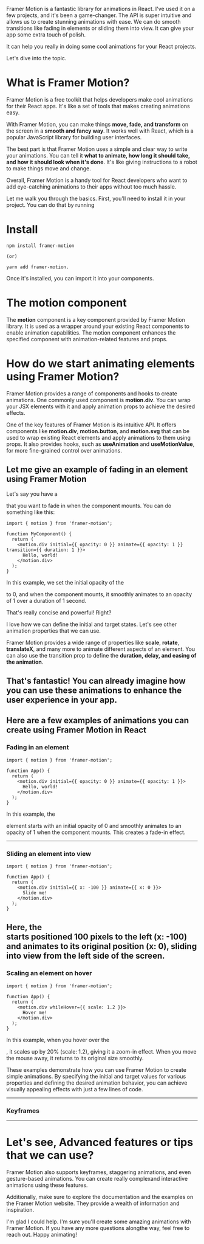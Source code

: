 Framer Motion is a fantastic library for animations in React. I've used it on a few projects, and it's been a game-changer. The API is super intuitive and allows us to create stunning animations with ease. We can do smooth transitions like fading in elements or sliding them into view. It can give your app some extra touch of polish.

It can help you really in doing some cool animations for your React projects.

Let's dive into the topic.

# What is Framer Motion?
Framer Motion is a free toolkit that helps developers make cool animations for their React apps. It's like a set of tools that makes creating animations easy.

With Framer Motion, you can make things <b>move, fade, and transform</b> on the screen in a <b>smooth and fancy way</b>. It works well with React, which is a popular JavaScript library for building user interfaces.

The best part is that Framer Motion uses a simple and clear way to write your animations. You can tell it <b>what to animate, how long it should take, and how it should look when it's done</b>. It's like giving instructions to a robot to make things move and change.

Overall, Framer Motion is a handy tool for React developers who want to add eye-catching animations to their apps without too much hassle.


Let me walk you through the basics. First, you'll need to install it in your project. You can do that by running 

# Install

```
npm install framer-motion 

(or)

yarn add framer-motion. 
```

Once it's installed, you can import it into your components.

# The motion component

The <b>motion</b> component is a key component provided by Framer Motion library. It is used as a wrapper around your existing React components to enable animation capabilities. The motion component enhances the specified component with animation-related features and props.

# How do we start animating elements using Framer Motion?

Framer Motion provides a range of components and hooks to create animations. One commonly used component is <b>motion.div</b>. You can wrap your JSX elements with it and apply animation props to achieve the desired effects.

One of the key features of Framer Motion is its intuitive API. It offers components like <b>motion.div</b>, <b>motion.button</b>, and <b>motion.svg</b> that can be used to wrap existing React elements and apply animations to them using props. It also provides hooks, such as <b>useAnimation</b> and <b>useMotionValue</b>, for more fine-grained control over animations.

## Let me give an example of fading in an element using Framer Motion

Let's say you have a <b><div></b> that you want to fade in when the component mounts. You can do something like this:

```
import { motion } from 'framer-motion';

function MyComponent() {
  return (
    <motion.div initial={{ opacity: 0 }} animate={{ opacity: 1 }} transition={{ duration: 1 }}>
      Hello, world!
    </motion.div>
  );
}
```

In this example, we set the initial opacity of the <div> to 0, and when the component mounts, it smoothly animates to an opacity of 1 over a duration of 1 second.

That's really concise and powerful! Right?

I love how we can define the initial and target states. Let's see other animation properties that we can use.

Framer Motion provides a wide range of properties like <b>scale</b>, <b>rotate</b>, <b>translateX</b>, and many more to animate different aspects of an element. You can also use the transition prop to define the <b>duration, delay, and easing of the animation</b>.

That's fantastic! You can already imagine how you can use these animations to enhance the user experience in your app. 
--

##  Here are a few examples of animations you can create using Framer Motion in React

### Fading in an element

```
import { motion } from 'framer-motion';

function App() {
  return (
    <motion.div initial={{ opacity: 0 }} animate={{ opacity: 1 }}>
      Hello, world!
    </motion.div>
  );
}

```

In this example, the <b><div></b> element starts with an initial opacity of 0 and smoothly animates to an opacity of 1 when the component mounts. This creates a fade-in effect.

---

### Sliding an element into view

```
import { motion } from 'framer-motion';

function App() {
  return (
    <motion.div initial={{ x: -100 }} animate={{ x: 0 }}>
      Slide me!
    </motion.div>
  );
}
```

Here, the <div> starts positioned 100 pixels to the left (x: -100) and animates to its original position (x: 0), sliding into view from the left side of the screen.
---

### Scaling an element on hover

```
import { motion } from 'framer-motion';

function App() {
  return (
    <motion.div whileHover={{ scale: 1.2 }}>
      Hover me!
    </motion.div>
  );
}
```
In this example, when you hover over the <div>, it scales up by 20% (scale: 1.2), giving it a zoom-in effect. When you move the mouse away, it returns to its original size smoothly.

These examples demonstrate how you can use Framer Motion to create simple animations. By specifying the initial and target values for various properties and defining the desired animation behavior, you can achieve visually appealing effects with just a few lines of code.

---

### Keyframes

---
# Let's see, Advanced features or tips that we can use?

Framer Motion also supports keyframes, staggering animations, and even gesture-based animations. You can create really complexand interactive animations using these features.

Additionally, make sure to explore the documentation and the examples on the Framer Motion website. They provide a wealth of information and inspiration.

I'm glad I could help. I'm sure you'll create some amazing animations with Framer Motion. If you have any more questions alongthe way, feel free to reach out. Happy animating!